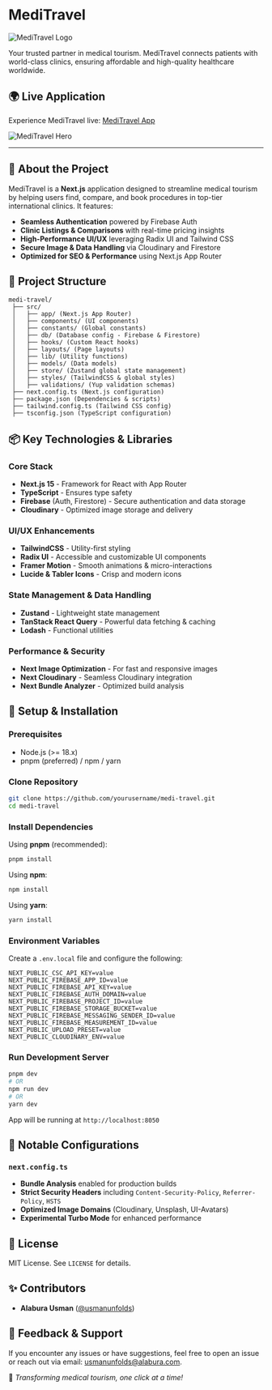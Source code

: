 # MediTravel

![MediTravel Logo](https://meditravel.vercel.app/images/medi-travel-logo.webp)

Your trusted partner in medical tourism. MediTravel connects patients with world-class clinics, ensuring affordable and high-quality healthcare worldwide.

## 🌍 Live Application
Experience MediTravel live: [MediTravel App](https://meditravel.vercel.app/)

![MediTravel Hero](https://meditravel.vercel.app/images/medi-travel-hero.webp)

---

## 🚀 About the Project
MediTravel is a **Next.js** application designed to streamline medical tourism by helping users find, compare, and book procedures in top-tier international clinics. It features:
- **Seamless Authentication** powered by Firebase Auth
- **Clinic Listings & Comparisons** with real-time pricing insights
- **High-Performance UI/UX** leveraging Radix UI and Tailwind CSS
- **Secure Image & Data Handling** via Cloudinary and Firestore
- **Optimized for SEO & Performance** using Next.js App Router

## 📂 Project Structure
```
medi-travel/
 ├── src/
 │   ├── app/ (Next.js App Router)
 │   ├── components/ (UI components)
 │   ├── constants/ (Global constants)
 │   ├── db/ (Database config - Firebase & Firestore)
 │   ├── hooks/ (Custom React hooks)
 │   ├── layouts/ (Page layouts)
 │   ├── lib/ (Utility functions)
 │   ├── models/ (Data models)
 │   ├── store/ (Zustand global state management)
 │   ├── styles/ (TailwindCSS & global styles)
 │   ├── validations/ (Yup validation schemas)
 ├── next.config.ts (Next.js configuration)
 ├── package.json (Dependencies & scripts)
 ├── tailwind.config.ts (Tailwind CSS config)
 ├── tsconfig.json (TypeScript configuration)
```

## 📦 Key Technologies & Libraries
### Core Stack
- **Next.js 15** - Framework for React with App Router
- **TypeScript** - Ensures type safety
- **Firebase** (Auth, Firestore) - Secure authentication and data storage
- **Cloudinary** - Optimized image storage and delivery

### UI/UX Enhancements
- **TailwindCSS** - Utility-first styling
- **Radix UI** - Accessible and customizable UI components
- **Framer Motion** - Smooth animations & micro-interactions
- **Lucide & Tabler Icons** - Crisp and modern icons

### State Management & Data Handling
- **Zustand** - Lightweight state management
- **TanStack React Query** - Powerful data fetching & caching
- **Lodash** - Functional utilities

### Performance & Security
- **Next Image Optimization** - For fast and responsive images
- **Next Cloudinary** - Seamless Cloudinary integration
- **Next Bundle Analyzer** - Optimized build analysis

## 🔧 Setup & Installation
### Prerequisites
- Node.js (>= 18.x)
- pnpm (preferred) / npm / yarn

### Clone Repository
```sh
git clone https://github.com/yourusername/medi-travel.git
cd medi-travel
```

### Install Dependencies
Using **pnpm** (recommended):
```sh
pnpm install
```
Using **npm**:
```sh
npm install
```
Using **yarn**:
```sh
yarn install
```

### Environment Variables
Create a `.env.local` file and configure the following:
```env
NEXT_PUBLIC_CSC_API_KEY=value
NEXT_PUBLIC_FIREBASE_APP_ID=value
NEXT_PUBLIC_FIREBASE_API_KEY=value
NEXT_PUBLIC_FIREBASE_AUTH_DOMAIN=value
NEXT_PUBLIC_FIREBASE_PROJECT_ID=value
NEXT_PUBLIC_FIREBASE_STORAGE_BUCKET=value
NEXT_PUBLIC_FIREBASE_MESSAGING_SENDER_ID=value
NEXT_PUBLIC_FIREBASE_MEASUREMENT_ID=value
NEXT_PUBLIC_UPLOAD_PRESET=value
NEXT_PUBLIC_CLOUDINARY_ENV=value
```

### Run Development Server
```sh
pnpm dev
# OR
npm run dev
# OR
yarn dev
```
App will be running at `http://localhost:8050`

## 📌 Notable Configurations
### `next.config.ts`
- **Bundle Analysis** enabled for production builds
- **Strict Security Headers** including `Content-Security-Policy`, `Referrer-Policy`, `HSTS`
- **Optimized Image Domains** (Cloudinary, Unsplash, UI-Avatars)
- **Experimental Turbo Mode** for enhanced performance

## 📜 License
MIT License. See `LICENSE` for details.

## ✨ Contributors
- **Alabura Usman** ([@usmanunfolds](mailto:usmanunfolds@alabura.com))

## 📮 Feedback & Support
If you encounter any issues or have suggestions, feel free to open an issue or reach out via email: [usmanunfolds@alabura.com](mailto:usmanunfolds@alabura.com).

🚀 *Transforming medical tourism, one click at a time!*

